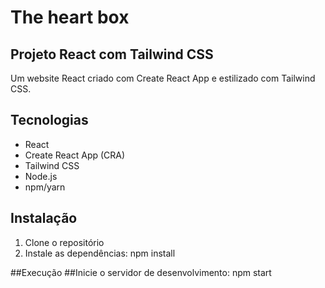 # The heart box

## Projeto React com Tailwind CSS

Um website React criado com Create React App e estilizado com Tailwind CSS.

## Tecnologias

- React
- Create React App (CRA)
- Tailwind CSS
- Node.js
- npm/yarn

## Instalação

1. Clone o repositório
2. Instale as dependências:
   npm install

##Execução
##Inicie o servidor de desenvolvimento:
npm start
